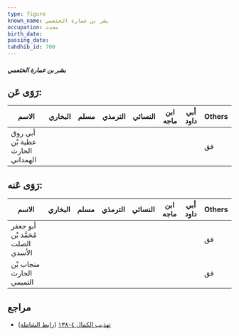 ```yaml
---
type: figure
known_name: بشر بن عمارة الخثعمي
occupation: محدث
birth_date:
passing_date:
tahdhib_id: 700
---
```

##### بشر بن عمارة الخثعمي

## رَوَى عَن:
| الاسم                            | البخاري | مسلم | الترمذي | النسائي | ابن ماجه | أبي داود | Others |
| -------------------------------- | ------- | ---- | ------- | ------- | -------- | -------- | ------ |
| أبي روق عطية بْن الحارث الهمداني |         |      |         |         |          |          | فق     |
## رَوَى عَنه:
| الاسم                              | البخاري | مسلم | الترمذي | النسائي | ابن ماجه | أبي داود | Others |
| ---------------------------------- | ------- | ---- | ------- | ------- | -------- | -------- | ------ |
| أبو جعفر مُحَمَّد بْن الصلت الأسدي |         |      |         |         |          |          | فق     |
| منجاب بْن الحارث التميمي           |         |      |         |         |          |          | فق     |
## مراجع
- [تهذيب الكمال ٤-١٣٨](obsidian://open?vault=Tahdhib-al-Kamal&file=Figures/٧٠٠-بشر%20بن%20عمارة%20الخثعمي) ([رابط الشاملة](https://shamela.ws/book/3722/1652))